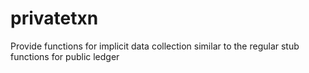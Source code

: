 # privatetxn
Provide functions for implicit data collection similar to the regular stub functions for public ledger
